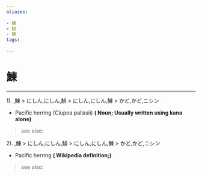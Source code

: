 ```yaml
---
aliases:
    
- 鰊
- 鯡
- 鰊
tags:
    
---
```


# 鰊
---
1).
,鰊 > にしん,にしん,鯡 > にしん,にしん,鰊 > かど,かど,ニシン

- Pacific herring (Clupea pallasii)
**( Noun; Usually written using kana alone)**
> see also: 
            
2).
,鰊 > にしん,にしん,鯡 > にしん,にしん,鰊 > かど,かど,ニシン

- Pacific herring
**( Wikipedia definition;)**
> see also: 
            
